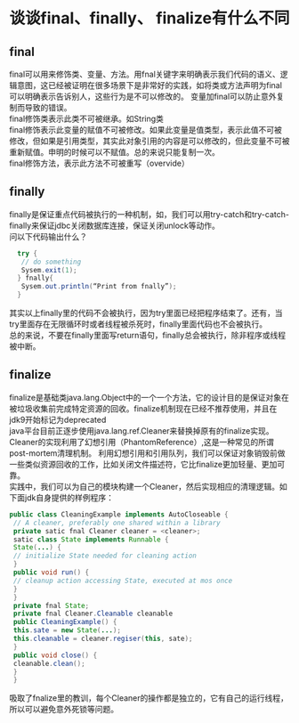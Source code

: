# 谈谈final、finally、 finalize有什么不同 #
## final ##
final可以用来修饰类、变量、方法。用fnal关键字来明确表示我们代码的语义、逻辑意图，这已经被证明在很多场景下是非常好的实践，如将类或方法声明为final可以明确表示告诉别人，这些行为是不可以修改的。
变量加final可以防止意外复制而导致的错误。  
final修饰类表示此类不可被继承。如String类   
final修饰表示此变量的赋值不可被修改。如果此变量是值类型，表示此值不可被修改，但如果是引用类型，其实此对象引用的内容是可以修改的，但此变量不可被重新赋值。申明的时候可以不赋值。总的来说只能复制一次。  
final修饰方法，表示此方法不可被重写（overvide）

## finally ##
finally是保证重点代码被执行的一种机制，如，我们可以用try-catch和try-catch-finally来保证jdbc关闭数据库连接，保证关闭unlock等动作。  
问以下代码输出什么？  
```java
  try {
   // do something
   Sysem.exit(1);
  } fnally{
   Sysem.out.println(“Print from fnally”);
  }
```  
其实以上finally里的代码不会被执行，因为try里面已经把程序结束了。还有，当try里面存在无限循环时或者线程被杀死时，finally里面代码也不会被执行。  
总的来说，不要在finally里面写return语句，finally总会被执行，除非程序或线程被中断。  

## finalize ##
finalize是基础类java.lang.Object中的一个一个方法，它的设计目的是保证对象在被垃圾收集前完成特定资源的回收。finalize机制现在已经不推荐使用，并且在jdk9开始标记为deprecated  
java平台目前正逐步使用java.lang.ref.Cleaner来替换掉原有的finalize实现。Cleaner的实现利用了幻想引用（PhantomReference）,这是一种常见的所谓post-mortem清理机制。
利用幻想引用和引用队列，我们可以保证对象销毁前做一些类似资源回收的工作，比如关闭文件描述符，它比finalize更加轻量、更加可靠。  
实践中，我们可以为自己的模块构建一个Cleaner，然后实现相应的清理逻辑。如下面jdk自身提供的样例程序：  
```java
public class CleaningExample implements AutoCloseable {
 // A cleaner, preferably one shared within a library
 private satic fnal Cleaner cleaner = <cleaner>;
 satic class State implements Runnable {
 State(...) {
 // initialize State needed for cleaning action
 }
 public void run() {
 // cleanup action accessing State, executed at mos once
 }
 }
 private fnal State;
 private fnal Cleaner.Cleanable cleanable
 public CleaningExample() {
 this.sate = new State(...);
 this.cleanable = cleaner.regiser(this, sate);
 }
 public void close() {
 cleanable.clean();
 }
 }
```
吸取了fnalize里的教训，每个Cleaner的操作都是独立的，它有自己的运行线程，所以可以避免意外死锁等问题。
